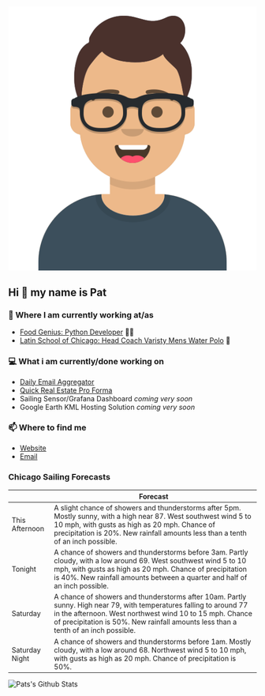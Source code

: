 [![Social banner for p-j-falconer](https://raw.githubusercontent.com/P-J-FALCONER/P-J-FALCONER/master/assets/avataaars.svg)](https://patfalconer.com/)
## Hi :wave: my name is Pat

### 💼 Where I am currently working at/as
- [Food Genius: Python Developer](https://getfoodgenius.com/) 🍔🐍
- [Latin School of Chicago: Head Coach Varisty Mens Water Polo](https://www.latinschool.org/) 🤽


### 💻 What i am currently/done working on
 - [Daily Email Aggregator](https://github.com/P-J-FALCONER/dott_daily_mail)
 - [Quick Real Estate Pro Forma](https://github.com/P-J-FALCONER/henry)
 - Sailing Sensor/Grafana Dashboard *coming very soon*
 - Google Earth KML Hosting Solution *coming very soon*

### 📫 Where to find me
 - [Website](https://patfalconer.com/)
 - [Email](mailto:patrick.j.falconer@gmail.com)


### Chicago Sailing Forecasts
|   | Forecast  |
|---|---|
| This Afternoon | A slight chance of showers and thunderstorms after 5pm. Mostly sunny, with a high near 87. West southwest wind 5 to 10 mph, with gusts as high as 20 mph. Chance of precipitation is 20%. New rainfall amounts less than a tenth of an inch possible. |
| Tonight | A chance of showers and thunderstorms before 3am. Partly cloudy, with a low around 69. West southwest wind 5 to 10 mph, with gusts as high as 20 mph. Chance of precipitation is 40%. New rainfall amounts between a quarter and half of an inch possible. |
| Saturday | A chance of showers and thunderstorms after 10am. Partly sunny. High near 79, with temperatures falling to around 77 in the afternoon. West northwest wind 10 to 15 mph. Chance of precipitation is 50%. New rainfall amounts less than a tenth of an inch possible. |
| Saturday Night | A chance of showers and thunderstorms before 1am. Mostly cloudy, with a low around 68. Northwest wind 5 to 10 mph, with gusts as high as 20 mph. Chance of precipitation is 50%. |

![Pats's Github Stats](https://github-readme-stats.vercel.app/api?username=p-j-falconer&show_icons=true&theme=radical)
